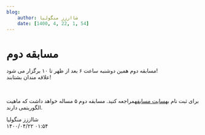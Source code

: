 ```yaml
---
blog:
    author: شااززز منگولیا
    date: [1400, 4, 22, 1, 54]
---
```

# مسابقه دوم

<div class="cnt">
مسابقه دوم همین دوشنبه ساعت ۶ بعد از ظهر تا ۱۰ برگزار می شود!<br/>علاقه مندان بشتابند!<p></p>
<br/><p>برای ثبت نام به<a href="http://nima.nonlogic.org/iax" target="_blank">سایت مسابقه</a>مراجعه کنید. مسابقه دوم ۵ مساله خواهد داشت که ماهیت الگوریتمی دارند.</p>
</div>

<div class="blog-info">
    <div class="blog-author">شااززز منگولیا</div>
    <div class="blog-date">۱۴۰۰/۰۴/۲۲ ۰۱:۵۴</div>
</div>

